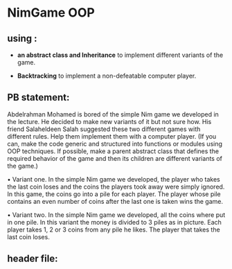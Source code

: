 # NimGame OOP

## using :

- **an abstract class and Inheritance** to implement different variants of the game.

- **Backtracking** to implement a non-defeatable computer player.




## PB statement:
Abdelrahman Mohamed is bored of the simple Nim game we developed in the lecture. He decided to make new variants of it but not sure how. His friend Salaheldeen Salah suggested these two different games with different rules. Help them implement them with a computer player. (If you can, make the code generic and structured into functions or modules using OOP techniques. If possible, make a parent abstract class that defines the required behavior of the game and then its children are different variants of the game.)

•	Variant one. In the simple Nim game we developed, the player who takes the last coin loses and the coins the players took away were simply ignored. In this game, the coins go into a pile for each player. The player whose pile contains an even number of coins after the last one is taken wins the game.

•	Variant two. In the simple Nim game we developed, all the coins where put in one pile. In this variant the money is divided to 3 piles as in picture. Each player takes 1, 2 or 3 coins from any pile he likes. The player that takes the last coin loses. 


## header file:

```

```

